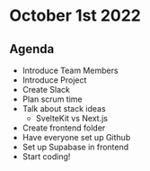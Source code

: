 # October 1st 2022

## Agenda
- Introduce Team Members
- Introduce Project
- Create Slack
- Plan scrum time
- Talk about stack ideas
  - SvelteKit vs Next.js
- Create frontend folder
- Have everyone set up Github
- Set up Supabase in frontend
- Start coding!